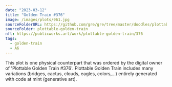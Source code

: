 ```yaml
---
date: "2023-03-12"
title: "Golden Train #376"
image: /images/plots/961.jpg
sourceFolderURL: https://github.com/gre/gre/tree/master/doodles/plottable-golden-train
sourceFolder: plottable-golden-train
nft: https://publicworks.art/work/plottable-golden-train/376
tags:
  - golden-train
  - A6
---
```


This plot is one physical counterpart that was ordered by the digital owner of 'Plottable Golden Train #376'. 
Plottable Golden Train includes many variations (bridges, cactus, clouds, eagles, colors,...) entirely generated with code at mint (generative art).
